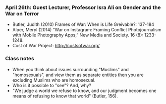 ### April 26th: Guest Lecturer, Professor Isra Ali on Gender and the War on Terror

- Butler, Judith (2010) Frames of War: When is Life Greivable?:  137-184
- Alper, Meryl (2014) “War on Instagram: Framing Conflict Photojournalism with Mobile Photography Apps,” New Media and Society. 16 (8): 1233-1248.
- Cost of War Project: http://costsofwar.org/

### Class notes

- When you think about issues surrounding "Muslims" and "homosexuals", and view them as separate entities then you are excluding Muslims who are homosexual.
- Who is it possible to "see"? And, why?
- "We judge a world we refuse to know, and our judgment becomes one means of refusing to know that world" (Butler, 156).
